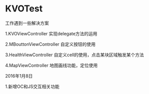 # KVOTest
工作遇到一些解决方案

1.KVOViewController  实现delegate方法的运用

2.MBouttonViewController  自定义按钮的使用

3.HealthViewController  自定义cell的使用，点击某块区域触发某个方法

4.MapViewController     地图画线功能，定位使用


2016年1月8日

1.新增OC和JS交互相关功能